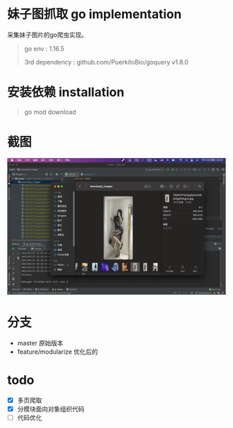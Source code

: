 # 妹子图抓取 go implementation

采集妹子图片的go爬虫实现。


> go env : 1.16.5
>
> 3rd dependency : github.com/PuerkitoBio/goquery v1.8.0
>

# 安装依赖 installation
> go mod download

# 截图

![img](res/result.png)


# 分支
- master 原始版本
- feature/modularize 优化后的

# todo

-[x] 多页爬取
-[x] 分模块面向对象组织代码
-[ ] 代码优化

